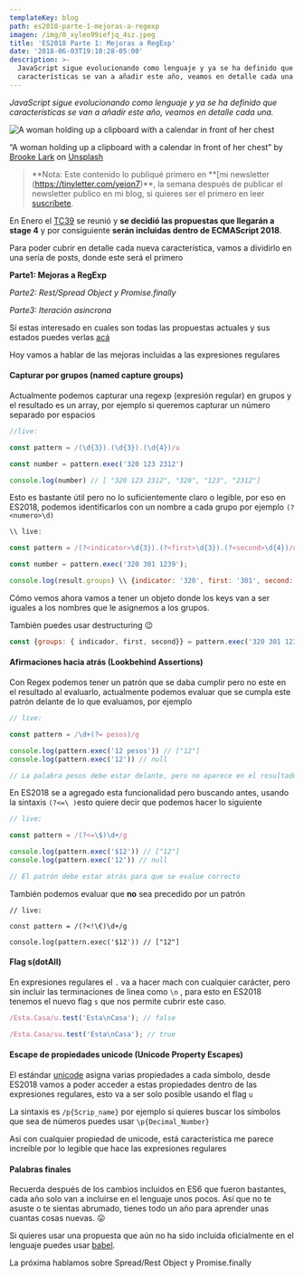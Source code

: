 ```yaml
---
templateKey: blog
path: es2018-parte-1-mejoras-a-regexp
imagen: /img/0_xyleo99iefjq_4sz.jpeg
title: 'ES2018 Parte 1: Mejoras a RegExp'
date: '2018-06-03T19:10:28-05:00'
description: >-
  JavaScript sigue evolucionando como lenguaje y ya se ha definido que
  características se van a añadir este año, veamos en detalle cada una
---
```

_JavaScript sigue evolucionando como lenguaje y ya se ha definido que
características se van a añadir este año, veamos en detalle cada una._

![A woman holding up a clipboard with a calendar in front of her chest](/img/0_xyleo99iefjq_4sz.jpeg)

<span class="figcaption_hack">“A woman holding up a clipboard with a calendar in front of her chest” by [Brooke Lark](https://unsplash.com/@brookelark?utm_source=medium&utm_medium=referral) on [Unsplash](https://unsplash.com/?utm_source=medium&utm_medium=referral)</span>

> **Nota: Este contenido lo publiqué primero en **[mi newsletter (https://tinyletter.com/yeion7)\*\*, la semana después de publicar el newsletter publico en mi blog, si quieres ser el primero en leer [suscríbete](https://tinyletter.com/yeion7).

En Enero el [TC39](https://ecma-international.org/memento/TC39.htm) se reunió y
**se decidió las propuestas que llegarán a stage 4** y por consiguiente **serán
incluidas dentro de ECMAScript 2018**.

Para poder cubrir en detalle cada nueva característica, vamos a dividirlo en una
sería de posts, donde este será el primero

**Parte1: Mejoras a RegExp**

_Parte2: Rest/Spread Object y Promise.finally_

_Parte3: Iteración asincrona_

Sí estas interesado en cuales son todas las propuestas actuales y sus estados
puedes verlas [acá](https://github.com/tc39/ecma262/blob/master/README.md)

Hoy vamos a hablar de las mejoras incluidas a las expresiones regulares

#### Capturar por grupos (named capture groups)

Actualmente podemos capturar una regexp (expresión regular) en grupos y el resultado es un array, por ejemplo si queremos capturar un número separado por espacios

```js
//live: 

const pattern = /(\d{3}).(\d{3}).(\d{4})/u

const number = pattern.exec('320 123 2312')

console.log(number) // [ "320 123 2312", "320", "123", "2312"]
```

Esto es bastante útil pero no lo suficientemente claro o legible, por eso en ES2018, podemos identificarlos con un nombre a cada grupo por ejemplo `(?<numero>\d)`

```js
\\ live: 

const pattern = /(?<indicator>\d{3}).(?<first>\d{3}).(?<second>\d{4})/u;

const number = pattern.exec('320 301 1239');

console.log(result.groups) \\ {indicator: '320', first: '301', second: '1239'}
```

Cómo vemos ahora vamos a tener un objeto donde los keys van a ser iguales a los nombres que le asignemos a los grupos.

También puedes usar destructuring 😉

```js
const {groups: { indicador, first, second}} = pattern.exec('320 301 1239');
```

#### Afirmaciones hacia atrás (Lookbehind Assertions)

Con Regex podemos tener un patrón que se daba cumplir pero no este en el
resultado al evaluarlo, actualmente podemos evaluar que se cumpla este patrón delante de lo que evaluamos, por ejemplo

```js
// live: 

const pattern = /\d+(?= pesos)/g 

console.log(pattern.exec('12 pesos')) // ["12"]
console.log(pattern.exec('12')) // null

// La palabra pesos debe estar delante, pero no aparece en el resultado
```

En ES2018 se a agregado esta funcionalidad pero buscando antes, usando la
sintaxis `(?<=\ )`esto quiere decir que podemos hacer lo siguiente

```js
// live: 

const pattern = /(?<=\$)\d+/g

console.log(pattern.exec('$12')) // ["12"]
console.log(pattern.exec('12')) // null

// El patrón debe estar atrás para que se evalue correcto
```

También podemos evaluar que **no** sea precedido por un patrón

```
// live: 

const pattern = /(?<!\€)\d+/g

console.log(pattern.exec('$12')) // ["12"]
```

#### Flag s(dotAll)

En expresiones regulares el `.` va a hacer mach con cualquier carácter, pero sin incluir las terminaciones de linea como `\n` , para esto en ES2018 tenemos el nuevo flag `s` que nos permite cubrir este caso.

```js
/Esta.Casa/u.test('Esta\nCasa'); // false

/Esta.Casa/su.test('Esta\nCasa'); // true
```

#### Escape de propiedades unicode (Unicode Property Escapes)

El estándar [unicode](https://unicode-table.com/es/) asigna varias propiedades a cada símbolo, desde ES2018 vamos a poder acceder a estas propiedades dentro de las expresiones regulares, esto va a ser solo posible usando el flag `u`

La sintaxis es `/p{Scrip_name}` por ejemplo si quieres buscar los símbolos que sea de números puedes usar `\p{Decimal_Number}`

Así con cualquier propiedad de unicode, está característica me parece increíble por lo legible que hace las expresiones regulares

#### Palabras finales

Recuerda después de los cambios incluidos en ES6 que fueron bastantes, cada año solo van a incluirse en el lenguaje unos pocos. Así que no te asuste o te sientas abrumado, tienes todo un año para aprender unas cuantas cosas nuevas. 😛

Si quieres usar una propuesta que aún no ha sido incluida oficialmente en el lenguaje puedes usar [babel](https://babeljs.io/).

La próxima hablamos sobre Spread/Rest Object y Promise.finally
